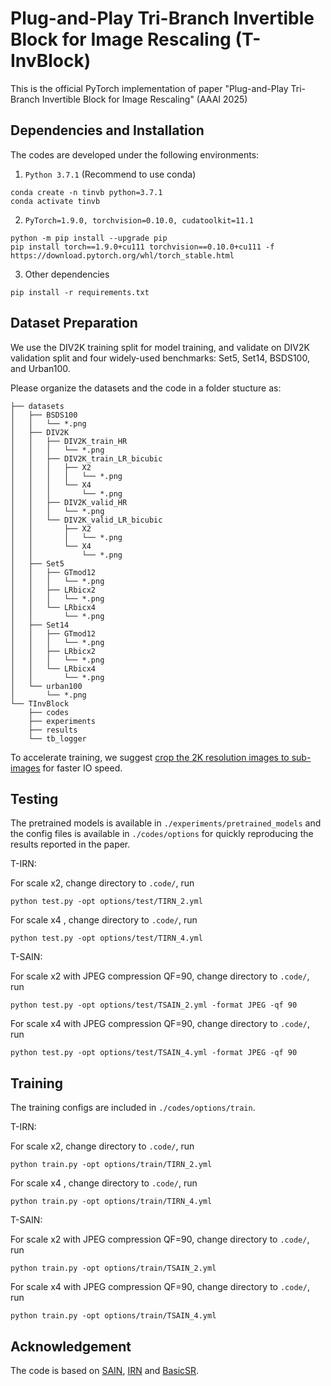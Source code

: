 # Plug-and-Play Tri-Branch Invertible Block for Image Rescaling (T-InvBlock)
This is the official PyTorch implementation of paper "Plug-and-Play Tri-Branch Invertible Block for Image Rescaling" (AAAI 2025)

## Dependencies and Installation
The codes are developed under the following environments:
1. `Python 3.7.1` (Recommend to use conda)

```shell
conda create -n tinvb python=3.7.1
conda activate tinvb
```

2. `PyTorch=1.9.0, torchvision=0.10.0, cudatoolkit=11.1`

```shell
python -m pip install --upgrade pip
pip install torch==1.9.0+cu111 torchvision==0.10.0+cu111 -f https://download.pytorch.org/whl/torch_stable.html
```
3. Other dependencies

```shell
pip install -r requirements.txt
```
## Dataset Preparation
We use the DIV2K training split for model training, and validate on DIV2K validation split and four widely-used benchmarks: Set5, Set14, BSDS100, and Urban100.

Please organize the datasets and the code in a folder stucture as:
```
├── datasets
│   ├── BSDS100
│   │   └── *.png
│   ├── DIV2K
│   │   ├── DIV2K_train_HR
│   │   │   └── *.png
│   │   ├── DIV2K_train_LR_bicubic
│   │   │   ├── X2
│   │   │   │   └── *.png
│   │   │   └── X4
│   │   │       └── *.png
│   │   ├── DIV2K_valid_HR
│   │   │   └── *.png
│   │   └── DIV2K_valid_LR_bicubic
│   │       ├── X2
│   │       │   └── *.png
│   │       └── X4
│   │           └── *.png
│   ├── Set5
│   │   ├── GTmod12
│   │   │   └── *.png
│   │   ├── LRbicx2
│   │   │   └── *.png
│   │   └── LRbicx4
│   │       └── *.png
│   ├── Set14
│   │   ├── GTmod12
│   │   │   └── *.png
│   │   ├── LRbicx2
│   │   │   └── *.png
│   │   └── LRbicx4
│   │       └── *.png
│   └── urban100
│       └── *.png
└── TInvBlock 
    ├── codes
    ├── experiments
    ├── results
    └── tb_logger
```

To accelerate training, we suggest [crop the 2K resolution images to sub-images](https://github.com/XPixelGroup/BasicSR/blob/master/docs/DatasetPreparation.md#div2k) for faster IO speed.

## Testing 
The pretrained models is available in `./experiments/pretrained_models` and the config files is available in `./codes/options` for quickly reproducing the results reported in the paper.

T-IRN:

For scale x2, change directory to `.code/`, run
```shell
python test.py -opt options/test/TIRN_2.yml 
```
For scale x4 , change directory to `.code/`, run
```shell
python test.py -opt options/test/TIRN_4.yml
```

T-SAIN:

For scale x2 with JPEG compression QF=90, change directory to `.code/`, run
```shell
python test.py -opt options/test/TSAIN_2.yml -format JPEG -qf 90
```
For scale x4 with JPEG compression QF=90, change directory to `.code/`, run
```shell
python test.py -opt options/test/TSAIN_4.yml -format JPEG -qf 90
```

## Training
 The training configs are included in  `./codes/options/train`. 
 
 T-IRN:
 
For scale x2, change directory to `.code/`, run
```shell
python train.py -opt options/train/TIRN_2.yml 
```
For scale x4 , change directory to `.code/`, run
```shell
python train.py -opt options/train/TIRN_4.yml
```

T-SAIN:

For scale x2 with JPEG compression QF=90, change directory to `.code/`, run
```shell
python train.py -opt options/train/TSAIN_2.yml 
```
For scale x4 with JPEG compression QF=90, change directory to `.code/`, run
```shell
python train.py -opt options/train/TSAIN_4.yml 
```
## Acknowledgement
The code is based on [SAIN](https://github.com/yang-jin-hai/SAIN), [IRN](https://github.com/pkuxmq/Invertible-Image-Rescaling/tree/ECCV) and [BasicSR](https://github.com/xinntao/BasicSR).

